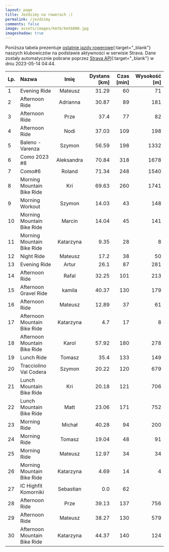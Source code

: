 ```yaml
---
layout: page
title: Jeździmy na rowerach :)
permalink: /jezdzimy
comments: false
image: assets/images/kmtb/kmtb008.jpg
imageshadow: true
---
```


Poniższa tabela prezentuje [ostatnie jazdy rowerowe](https://www.strava.com/clubs/336381){:target="_blank"} naszych klubowiczów na podstawie aktywności w serwisie Strava. Dane zostały automatycznie pobrane poprzez [Strava API](https://developers.strava.com/docs/reference/#api-Clubs-getClubActivitiesById){:target="_blank"} w dniu 2023-05-14 04:44.

Lp. | Nazwa | Imię | Dystans [km] | Czas [min] | Wysokość [m]
:--- | :--- | :---: | ---: | ---: | ---:
1|Evening Ride|Mateusz|31.29|60|71
2|Afternoon Ride|Adrianna|30.87|89|181
3|Afternoon Ride|Prze|37.4|77|82
4|Afternoon Ride|Nodi|37.03|109|198
5|Baleno - Varenza|Szymon|56.59|198|1332
6|Como 2023 #8|Aleksandra|70.84|318|1678
7|Como#6|Roland|71.34|248|1540
8|Morning Mountain Bike Ride|Kri|69.63|260|1741
9|Morning Workout|Szymon|14.03|43|148
10|Morning Mountain Bike Ride|Marcin|14.04|45|141
11|Morning Mountain Bike Ride|Katarzyna|9.35|28|8
12|Night Ride|Mateusz|17.2|38|50
13|Evening Ride|Artur|26.1|87|281
14|Afternoon Ride|Rafal|32.25|101|213
15|Afternoon Gravel Ride|kamila|40.37|130|179
16|Afternoon Ride|Mateusz|12.89|37|61
17|Afternoon Mountain Bike Ride|Katarzyna|4.7|17|8
18|Afternoon Mountain Bike Ride|Karol|57.92|180|278
19|Lunch Ride|Tomasz|35.4|133|149
20|Tracciolino Val Codera|Szymon|20.22|120|679
21|Lunch Mountain Bike Ride|Kri|20.18|121|706
22|Lunch Mountain Bike Ride|Matt|23.06|171|752
23|Morning Ride|Michał|40.28|94|200
24|Morning Ride|Tomasz|19.04|48|91
25|Morning Ride|Mateusz|12.97|34|34
26|Morning Mountain Bike Ride|Katarzyna|4.69|14|4
27|IC Highfit Komorniki|Sebastian|0.0|62|
28|Afternoon Ride|Prze|39.13|137|756
29|Afternoon Ride|Mateusz|38.27|130|579
30|Afternoon Mountain Bike Ride|Katarzyna|44.37|140|124
